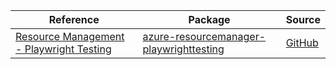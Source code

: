 | Reference | Package | Source |
|---|---|---|
|[Resource Management - Playwright Testing](resourcemanager-playwrighttesting-readme.md)|[azure-resourcemanager-playwrighttesting](https://repo1.maven.org/maven2/com/azure/resourcemanager/azure-resourcemanager-playwrighttesting)|[GitHub](https://github.com/Azure/azure-sdk-for-java/blob/main/sdk/playwrighttesting/azure-resourcemanager-playwrighttesting)|
